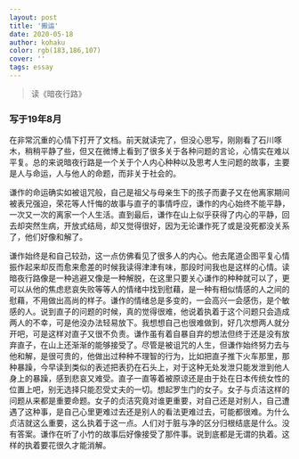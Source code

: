 ```yaml
---
layout: post
title: '搬运'
date: 2020-05-18
author: kohaku
color: rgb(183,186,107)
cover: ''
tags: essay
---
```


> 读《暗夜行路》

### 写于19年8月

在非常沉重的心情下打开了文档。前天就读完了，但没心思写，刚刚看了石川啄木，稍稍平静了些，但又在微博上看到了很多关于各种问题的言论，心情实在难以平复。总的来说暗夜行路是一个关于个人内心种种以及思考人生问题的故事，主要是人与命运，人与他人的命题，而非关于社会的。

谦作的命运确实如被诅咒般，自己是祖父与母亲生下的孩子而妻子又在他离家期间被表兄强迫，荣花等人忏悔的故事与直子的事情呼应，谦作的内心始终不能平静，一次又一次的离家一个人生活。直到最后，谦作在山上似乎获得了内心的平静，回去却突然生病，开放式结局，却又觉得很好，因为无论谦作死了或是没死都没关系了，他们好像和解了。

谦作始终是和自己较劲，这一点仿佛看见了很多人的内心。他去尾道企图平复心情振作起来却反而愈来愈差的时候我读得津津有味，那段时间我也是这样的心情。读暗夜行路像是一种逃避又像是一种解脱，在这里只要关心谦作的种种就可以了，更可以从他的焦虑悲哀失败等等人的情绪中找到慰藉，是一种有相似情感的人之间的慰藉，不用做出高尚的样子。谦作的情绪总是多变的，一会高兴一会感伤，是个敏感的人。说到直子的问题的时候，真的觉得很难，他说着执着于这个问题只会造成两人的不幸，可是他没办法轻易放下。我想想自己也很难做到，好几次想两人就分开吧，可是这样对直子又很不负责。谦作虽有着自暴自弃的想法但终于还是没有放弃直子，在山上还渐渐的能够接受了。尽管是被诅咒的人生，但谦作始终努力去与他和解，是很可贵的，他做出过种种不理智的行为，比如把直子推下火车那里，那种暴躁，今早读到类似的表述把表扔在石头上，对于这种无处发泄只能发泄到他人身上的暴躁，感到悲哀又难受。直子一直等着被原谅还是由于处在日本传统女性的位置上吧，别无选择只能忍受丈夫的一切。想起罗生门的女子。女子与贞洁这样的问题从来都是重要命题。女子的贞洁究竟对谁更重要，对自己还是对别人，自己遭遇了这种事，是自己心里更难过去还是别人的看法更难过去，可能都很难。为什么贞洁就这么重要，这么执着于这一点。人们对于脏与净的区分归根结底是什么。没有答案。谦作在听了小竹的故事后好像接受了那件事。说到底都是无谓的执着。这样的执着要花很久才能消解。


